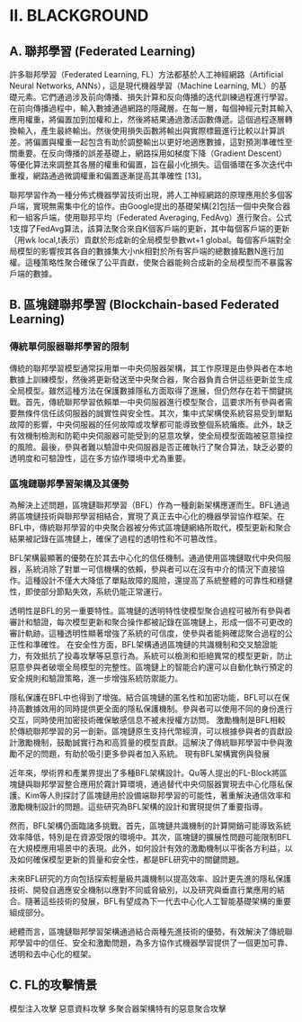 # II. BLACKGROUND
## A. 聯邦學習 (Federated Learning)
許多聯邦學習（Federated Learning, FL）方法都基於人工神經網路（Artificial Neural Networks, ANNs），這是現代機器學習（Machine Learning, ML）的基礎元素。它們通過涉及前向傳播、損失計算和反向傳播的迭代訓練過程進行學習。在前向傳播過程中，輸入數據通過網路的隱藏層。在每一層，每個神經元對其輸入應用權重，將偏置加到加權和上，然後將結果通過激活函數傳遞。這個過程逐層轉換輸入，產生最終輸出。然後使用損失函數將輸出與實際標籤進行比較以計算誤差。將偏置與權重一起包含有助於調整輸出以更好地適應數據，這對預測準確性至關重要。在反向傳播的誤差基礎上，網路採用如梯度下降（Gradient Descent）等優化算法來調整其各層的權重和偏置，旨在最小化損失。這個循環在多次迭代中重複，網路通過微調權重和偏置逐漸提高其準確性 [13]。

聯邦學習作為一種分佈式機器學習技術出現，將人工神經網路的原理應用於多個客戶端，實現無需集中化的協作。由Google提出的基礎架構[2]包括一個中央聚合器和一組客戶端，使用聯邦平均（Federated Averaging, FedAvg）進行聚合。公式1支撐了FedAvg算法，該算法聚合來自K個客戶端的更新，其中每個客戶端的更新（用wk local,t表示）貢獻於形成新的全局模型參數wt+1 global。每個客戶端對全局模型的影響按其各自的數據集大小nk相對於所有客戶端的總數據點數N進行加權。這種策略性聚合確保了公平貢獻，使聚合器能夠合成新的全局模型而不暴露客戶端的數據。

## B. 區塊鏈聯邦學習 (Blockchain-based Federated Learning)
### 傳統單伺服器聯邦學習的限制

傳統的聯邦學習模型通常採用單一中央伺服器架構，其工作原理是由參與者在本地數據上訓練模型，然後將更新發送至中央聚合器，聚合器負責合併這些更新並生成全局模型。雖然這種方法在保護數據隱私方面取得了進展，但仍然存在若干關鍵挑戰。首先，傳統聯邦學習依賴單一中央伺服器進行模型聚合，這要求所有參與者需要無條件信任該伺服器的誠實性與安全性。其次，集中式架構使系統容易受到單點故障的影響，中央伺服器的任何故障或攻擊都可能導致整個系統癱瘓。此外，缺乏有效機制檢測和防範中央伺服器可能受到的惡意攻擊，使全局模型面臨被惡意操控的風險。最後，參與者難以驗證中央伺服器是否正確執行了聚合算法，缺乏必要的透明度和可驗證性，這在多方協作環境中尤為重要。

### 區塊鏈聯邦學習架構及其優勢
為解決上述問題，區塊鏈聯邦學習（BFL）作為一種創新架構應運而生。BFL通過將區塊鏈技術與聯邦學習相結合，實現了真正去中心化的機器學習協作框架。在BFL中，傳統聯邦學習的中央聚合器被分佈式區塊鏈網絡所取代，模型更新和聚合結果被記錄在區塊鏈上，確保了過程的透明性和不可篡改性。

BFL架構最顯著的優勢在於其去中心化的信任機制。通過使用區塊鏈取代中央伺服器，系統消除了對單一可信機構的依賴，參與者可以在沒有中介的情況下直接協作。這種設計不僅大大降低了單點故障的風險，還提高了系統整體的可靠性和穩健性，即使部分節點失效，系統仍能正常運行。

透明性是BFL的另一重要特性。區塊鏈的透明特性使模型聚合過程可被所有參與者審計和驗證，每次模型更新和聚合操作都被記錄在區塊鏈上，形成一個不可更改的審計軌跡。這種透明性顯著增強了系統的可信度，使參與者能夠確認聚合過程的公正性和準確性。
在安全性方面，BFL架構通過區塊鏈的共識機制和交叉驗證能力，有效抵抗了投毒攻擊等惡意行為。系統可以檢測和拒絕異常的模型更新，防止惡意參與者破壞全局模型的完整性。區塊鏈上的智能合約還可以自動化執行預定的安全規則和驗證策略，進一步增強系統防禦能力。

隱私保護在BFL中也得到了增強。結合區塊鏈的匿名性和加密功能，BFL可以在保持高數據效用的同時提供更全面的隱私保護機制。參與者可以使用不同的身份進行交互，同時使用加密技術確保敏感信息不被未授權方訪問。
激勵機制是BFL相較於傳統聯邦學習的另一創新。區塊鏈原生支持代幣經濟，可以根據參與者的貢獻設計激勵機制，鼓勵誠實行為和高質量的模型貢獻。這解決了傳統聯邦學習中參與激勵不足的問題，有助於吸引更多參與者加入系統。
現有BFL架構實例與發展

近年來，學術界和產業界提出了多種BFL架構設計。Qu等人提出的FL-Block將區塊鏈與聯邦學習整合應用於霧計算環境，通過替代中央伺服器實現去中心化隱私保護。Kim等人則探討了區塊鏈用於設備端聯邦學習的可能性，著重解決通信效率和激勵機制設計的問題。這些研究為BFL架構的設計和實現提供了重要指導。

然而，BFL架構仍面臨諸多挑戰。首先，區塊鏈共識機制的計算開銷可能導致系統效率降低，特別是在資源受限的環境中。其次，區塊鏈的擴展性問題可能限制BFL在大規模應用場景中的表現。此外，如何設計有效的激勵機制以平衡各方利益，以及如何確保模型更新的質量和安全性，都是BFL研究中的關鍵問題。

未來BFL研究的方向包括探索輕量級共識機制以提高效率、設計更先進的隱私保護技術、開發自適應安全機制以應對不同威脅級別，以及研究與垂直行業應用的結合。隨著這些技術的發展，BFL有望成為下一代去中心化人工智能基礎架構的重要組成部分。

總體而言，區塊鏈聯邦學習架構通過結合兩種先進技術的優勢，有效解決了傳統聯邦學習中的信任、安全和激勵問題，為多方協作式機器學習提供了一個更加可靠、透明和去中心化的框架。

## C. FL的攻擊情景
模型注入攻擊
惡意資料攻擊
多聚合器架構特有的惡意聚合攻擊
